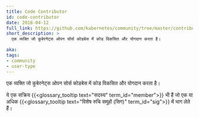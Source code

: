 ```yaml
---
title: Code Contributor
id: code-contributor
date: 2018-04-12
full_link: https://github.com/kubernetes/community/tree/master/contributors/devel
short_description: >
  एक व्यक्ति जो कुबेरनेट्स ओपन सोर्स कोडबेस में कोड विकसित और योगदान करता है।

aka: 
tags:
- community
- user-type
---
```

 एक व्यक्ति जो कुबेरनेट्स ओपन सोर्स कोडबेस में कोड विकसित और योगदान करता है।

<!--more--> 

ये एक सक्रिय {{<glossary_tooltip text="सदस्य" term_id="member">}} भी हैं जो एक या अधिक {{<glossary_tooltip text="विशेष रुचि समूहों (सिग)" term_id="sig">}} में भाग लेते हैं।
